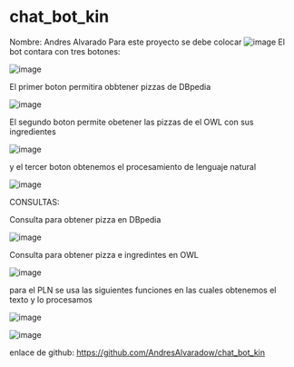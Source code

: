 # chat_bot_kin
Nombre:  Andres Alvarado 
Para este proyecto se debe colocar
![image](https://user-images.githubusercontent.com/27369480/127038169-d24b0385-22e7-4339-9c29-e7e46ff5e3b2.png)
El bot contara con tres botones:



![image](https://user-images.githubusercontent.com/27369480/127038490-29afe504-bc56-4377-9a48-816a794e2d08.png)



El primer boton permitira obbtener pizzas de DBpedia



![image](https://user-images.githubusercontent.com/27369480/127038632-c1cdc285-79d6-4e6c-b361-afb469e9a19c.png)



El segundo boton permite obetener las pizzas de el OWL con sus ingredientes



![image](https://user-images.githubusercontent.com/27369480/127038747-4a81fc72-ed27-4673-a26b-f754a8d3eee3.png)



y el tercer boton obtenemos el procesamiento  de lenguaje natural 


![image](https://user-images.githubusercontent.com/27369480/127038880-78f9d9af-1695-4a21-8c67-2ed99ddfda1a.png)

CONSULTAS:

Consulta para obtener pizza en DBpedia

![image](https://user-images.githubusercontent.com/27369480/127039130-f25b42da-52f0-45a6-8abf-0858642a3cf6.png)


Consulta para obtener pizza e ingredintes en OWL

![image](https://user-images.githubusercontent.com/27369480/127039230-2430dac1-b7ea-478a-b49d-cc3315fb714d.png)


para el PLN se usa las siguientes funciones en las cuales obtenemos el texto y lo procesamos 

![image](https://user-images.githubusercontent.com/27369480/127039339-23d763db-6e01-4476-8bca-6ca1d1efd995.png)

![image](https://user-images.githubusercontent.com/27369480/127039408-76c78dab-792a-4714-8a9f-903008431daf.png)



enlace de github: https://github.com/AndresAlvaradow/chat_bot_kin




